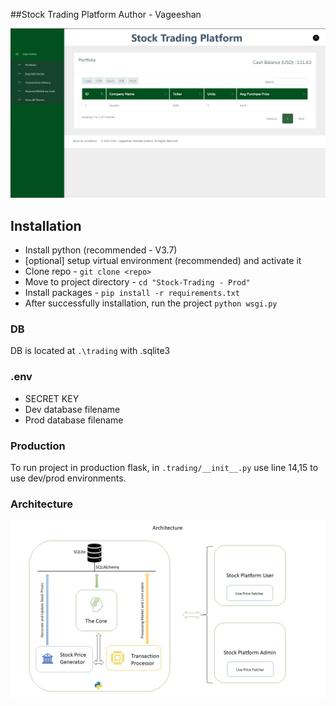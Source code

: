 ##Stock Trading Platform 
 Author - Vageeshan

![User Home](https://github.com/vagi8/Stock-Trading/blob/mian/user_home.PNG?raw=true)

## Installation
 - Install python (recommended - V3.7)
 - [optional] setup virtual environment (recommended) and activate it
 - Clone repo - `git clone <repo>`
 - Move to project directory - `cd "Stock-Trading - Prod"`
 - Install packages - `pip install -r requirements.txt`
 - After successfully installation, run the project `python wsgi.py`

### DB
DB is located at `.\trading` with .sqlite3

### .env
- SECRET KEY
- Dev database filename
- Prod database filename

### Production

To run project in production flask, in `.trading/__init__.py` use line 14,15 to use dev/prod environments.

### Architecture

![Architecture](https://github.com/vagi8/Stock-Trading/blob/mian/architecture.jpeg?raw=true)